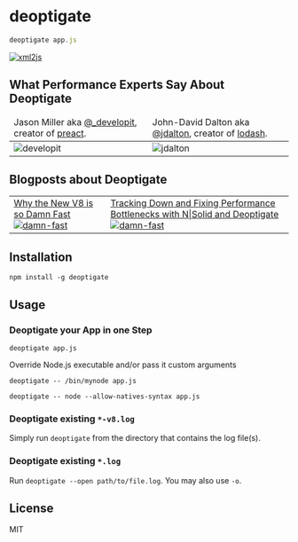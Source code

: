 # deoptigate

```js
deoptigate app.js
```

[![xml2js](assets/xml2js.png)](https://nodesource.github.io/deoptigate-examples/xml2js/01_start/?selectedFileIdx=31&selectedLocation=157&includeAllSeverities=false&highlightCode=true&selectedTabIdx=1&selectedSummaryTabIdx=1)

## What Performance Experts Say About Deoptigate

<table>
  <thead>
  <tr>
    <td>
      Jason Miller aka
      <a href="https://twitter.com/_developit">@_developit</a>, creator of
      <a href="https://preactjs.com/">preact</a>.
    </td>
    <td>
    John-David Dalton aka
      <a href="https://twitter.com/jdalton">@jdalton</a>, creator of
      <a href="https://lodash.com/">lodash</a>.
    </td>
  </tr>
  </thead>
  <tbody>
  <tr>
    <td>
      <img alt="developit" src="assets/developit.png">
    </td>
    <td>
      <img alt="jdalton" src="assets/jdalton.png">
    </td>
  </tr>
  </tbody>
</table>

## Blogposts about Deoptigate

<table>
  <body>
  <tr>
    <td>
      <a href="https://nodesource.com/blog/why-the-new-v8-is-so-damn-fast">
        <span>Why the New V8 is so Damn Fast</span>
        <img alt="damn-fast" src="assets/damn-fast.png">
      </a>
    </td>
    <td>
      <a href="https://nodesource.com/blog/tracking-down-performance-bottlenecks-nsolid-deoptigate">
        <span>Tracking Down and Fixing Performance Bottlenecks with N|Solid and Deoptigate</span>
        <img alt="damn-fast" src="assets/tracking-down.png">
      </a>
    </td>
  </tr>
  </tbody>
</table>

## Installation

    npm install -g deoptigate

## Usage

### Deoptigate your App in one Step

```
deoptigate app.js
```

Override Node.js executable and/or pass it custom arguments

```
deoptigate -- /bin/mynode app.js
```

```
deoptigate -- node --allow-natives-syntax app.js
```

### Deoptigate existing `*-v8.log`

Simply run `deoptigate` from the directory that contains the log file(s).

### Deoptigate existing `*.log`

Run `deoptigate --open path/to/file.log`. You may also use `-o`.

## License

MIT

